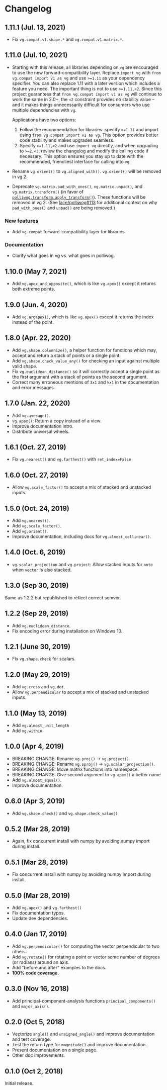 Changelog
=========

## 1.11.1 (Jul. 13, 2021)

- Fix `vg.compat.v1.shape.*` and `vg.compat.v1.matrix.*`.


## 1.11.0 (Jul. 10, 2021)

- Starting with this release, all libraries depending on `vg` are encouraged to
  use the new forward-compatibility layer. Replace `import vg` with
  `from vg.compat import v1 as vg` and use `>=1.11` as your dependency
  specifier. You can also replace 1.11 with a later version which includes a
  feature you need. The important thing is not to use `>=1.11,<2`. Since this
  project guarantees that `from vg.compat import v1 as vg` will continue to work
  the same in 2.0+, the `<2` constraint provides no stability value &ndash; and
  it makes things unnecessarily difficult for consumers who use multiple
  dependencies with `vg`.

  Applications have two options:

    1. Follow the recommendation for libraries: specify `>=1.11` and import using
      `from vg.compat import v1 as vg`. This option provides better code stability
      and makes upgrades seamless.
    2. Specify `>=1.11,<2` and use `import vg` directly, and when upgrading to
      `>=2,<3`, review the changelog and modify the calling code if necessary.
      This option ensures you stay up to date with the recommended, friendliest
      interface for calling into `vg`.

- Rename `vg.orient()` to `vg.aligned_with()`. `vg.orient()` will be removed in
  vg 2.
- Deprecate `vg.matrix.pad_with_ones()`, `vg.matrix.unpad()`, and
  `vg.matrix.transform()` (in favor of
  [`polliwog.transform.apply_transform()`][apply_transform]). These functions
  will be removed in vg 2. (See [lace/polliwog#113][] for additional context on
  why `pad_with_ones()` and `unpad()` are being removed.)

[apply_transform]: https://polliwog.readthedocs.io/en/latest/#polliwog.transform.apply_transform
[lace/polliwog#113]: https://github.com/lace/polliwog/pull/113

### New features

- Add `vg.compat` forward-compatibility layer for libraries.

### Documentation

- Clarify what goes in vg vs. what goes in polliwog.

## 1.10.0 (May 7, 2021)

- Add `vg.apex_and_opposite()`, which is like `vg.apex()` except it
  returns both extreme points.

## 1.9.0 (Jun. 4, 2020)

- Add `vg.argapex()`, which is like `vg.apex()` except it returns the
  index instead of the point.

## 1.8.0 (Apr. 22, 2020)

- Add `vg.shape.columnize()`, a helper function for functions which may,
  accept and return a stack of points or a single point.
- Add `vg.shape.check_value_any()` for checking an input against multiple
  valid shape.
- Fix `vg.euclidean_distance()` so it will correctly accept a single point
  as the first argument with a stack of points as the second argument.
- Correct many erroneous mentions of `3x1` and `kx1` in the documentation
  and error messages.

## 1.7.0 (Jan. 22, 2020)

- Add `vg.average()`.
- `vg.apex()`: Return a copy instead of a view.
- Improve documentation intro.
- Distribute universal wheels.

## 1.6.1 (Oct. 27, 2019)

- Fix `vg.nearest()` and `vg.farthest()` with `ret_index=False`

## 1.6.0 (Oct. 27, 2019)

- Allow `vg.scale_factor()` to accept a mix of stacked and unstacked inputs.

## 1.5.0 (Oct. 24, 2019)

- Add `vg.nearest()`.
- Add `vg.scale_factor()`.
- Add `vg.orient()`.
- Improve documentation, including docs for `vg.almost_collinear()`.

## 1.4.0 (Oct. 6, 2019)

- `vg.scalar_projection` and `vg.project`: Allow stacked inputs for `onto` when
  `vector` is also stacked.

## 1.3.0 (Sep 30, 2019)

Same as 1.2.2 but republished to reflect correct semver.

## 1.2.2 (Sep 29, 2019)

- Add `vg.euclidean_distance`.
- Fix encoding error during installation on Windows 10.

## 1.2.1 (June 30, 2019)

- Fix `vg.shape.check` for scalars.

## 1.2.0 (May 29, 2019)

- Add `vg.cross` and `vg.dot`.
- Allow `vg.perpendicular` to accept a mix of stacked and unstacked inputs.

## 1.1.0 (May 13, 2019)

- Add `vg.almost_unit_length`
- Add `vg.within`

## 1.0.0 (Apr 4, 2019)

- BREAKING CHANGE: Rename `vg.proj()` -> `vg.project()`.
- BREAKING CHANGE: Rename `vg.sproj()` -> `vg.scalar_projection()`.
- BREAKING CHANGE: Move matrix functions into namespace.
- BREAKING CHANGE: Give second argument to `vg.apex()` a better name
- Add `vg.almost_equal()`.
- Improve documentation.

## 0.6.0 (Apr 3, 2019)

- Add `vg.shape.check()` and `vg.shape.check_value()`

## 0.5.2 (Mar 28, 2019)

- Again, fix concurrent install with numpy by avoiding numpy import during install.

## 0.5.1 (Mar 28, 2019)

- Fix concurrent install with numpy by avoiding numpy import during install.

## 0.5.0 (Mar 28, 2019)

- Add `vg.apex()` and `vg.farthest()`
- Fix documentation typos.
- Update dev dependencies.


## 0.4.0 (Jan 17, 2019)

- Add `vg.perpendicular()` for computing the vector perpendicular to two
  others.
- Add `vg.rotate()` for rotating a point or vector some number of degrees
  (or radians) around an axis.
- Add "before and after" examples to the docs.
- **100% code coverage.**

## 0.3.0 (Nov 16, 2018)

- Add principal-component-analysis functions `principal_components()` and
  `major_axis()`.


## 0.2.0 (Oct 5, 2018)

- Vectorize `angle()` and `unsigned_angle()` and improve documentation and
  test coverage.
- Test the return type for `magnitude()` and improve documentation.
- Present documentation on a single page.
- Other doc improvements.


## 0.1.0 (Oct 2, 2018)

Initial release.
